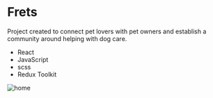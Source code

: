 # Frets
<p>Project created to connect pet lovers with pet owners and establish a community around helping with dog care.</p>

- React
- JavaScript
- scss
- Redux Toolkit

![home](https://user-images.githubusercontent.com/68439707/178264950-d059a141-a2f9-4d2a-adb3-c0e27107e804.gif)


